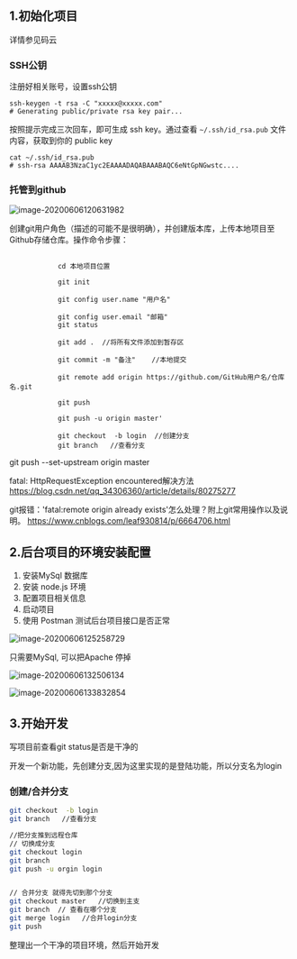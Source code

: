 ## 1.初始化项目

详情参见码云

### SSH公钥

注册好相关账号，设置ssh公钥

```
ssh-keygen -t rsa -C "xxxxx@xxxxx.com" 
# Generating public/private rsa key pair...
```

按照提示完成三次回车，即可生成 ssh key。通过查看 `~/.ssh/id_rsa.pub` 文件内容，获取到你的 public key

```
cat ~/.ssh/id_rsa.pub
# ssh-rsa AAAAB3NzaC1yc2EAAAADAQABAAABAQC6eNtGpNGwstc....
```

### 托管到github

![image-20200606120631982](C:\Users\FF-C\AppData\Roaming\Typora\typora-user-images\image-20200606120631982.png)

创建git用户角色（描述的可能不是很明确），并创建版本库，上传本地项目至Github存储仓库。操作命令步骤：

```

            cd 本地项目位置

            git init

            git config user.name "用户名"

            git config user.email "邮箱"
            git status

            git add .  //将所有文件添加到暂存区

            git commit -m "备注"    //本地提交

            git remote add origin https://github.com/GitHub用户名/仓库名.git
            
            git push

            git push -u origin master'
            
            git checkout  -b login  //创建分支
			git branch   //查看分支
```

git push --set-upstream origin master

fatal: HttpRequestException encountered解决方法
https://blog.csdn.net/qq_34306360/article/details/80275277

git报错：'fatal:remote origin already exists'怎么处理？附上git常用操作以及说明。
https://www.cnblogs.com/leaf930814/p/6664706.html

## 2.后台项目的环境安装配置

1. 安装MySql 数据库
2. 安装 node.js 环境
3. 配置项目相关信息
4. 启动项目
5. 使用 Postman 测试后台项目接口是否正常



![image-20200606125258729](C:\Users\FF-C\AppData\Roaming\Typora\typora-user-images\image-20200606125258729.png)

只需要MySql, 可以把Apache 停掉

![image-20200606132506134](C:\Users\FF-C\AppData\Roaming\Typora\typora-user-images\image-20200606132506134.png)

![image-20200606133832854](C:\Users\FF-C\AppData\Roaming\Typora\typora-user-images\image-20200606133832854.png)

## 3.开始开发

写项目前查看git status是否是干净的

开发一个新功能，先创建分支,因为这里实现的是登陆功能，所以分支名为login

### 创建/合并分支

``` bash
git checkout  -b login
git branch   //查看分支

//把分支推到远程仓库
// 切换成分支
git checkout login
git branch
git push -u orgin login


// 合并分支 就得先切到那个分支
git checkout master   //切换到主支
git branch  // 查看在哪个分支
git merge login   //合并login分支
git push

```

整理出一个干净的项目环境，然后开始开发



















